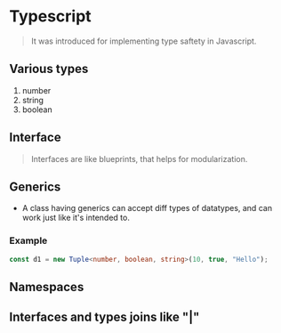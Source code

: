 # Typescript 

>It was introduced for implementing type saftety in Javascript.

## Various types
1) number
2) string
3) boolean

## Interface

>Interfaces are like blueprints, that helps for modularization.

## Generics

- A class having generics can accept diff types of datatypes, and can work just like it's intended to.
### Example
```typescript
const d1 = new Tuple<number, boolean, string>(10, true, "Hello");
```


## Namespaces

## Interfaces and types joins like "|"